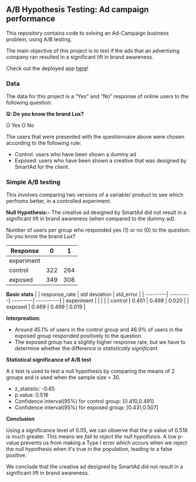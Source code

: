 <h2>A/B Hypothesis Testing: Ad campaign performance </h2>

This repository contains code to solving an Ad-Campaign business problem, using A/B testing.

The main objective of this project is to test if the ads that an advertising company ran resulted in a significant lift in brand awareness.

Check out the deployed app [here](https://share.streamlit.io/katenjoki/a-b-hypothesis-testing-ad-campaign-performance/scripts/app.py#a-b-hypothesis-testing-ad-campaign-performance)!

<h3>Data</h3>
The data for this project is a “Yes” and “No” response of online users to the following question:

**Q: Do you know the brand Lux?**

O  Yes		O  No
		
The users that were presented with the questionnaire above were chosen according to the following rule:

* Control: users who have been shown a dummy ad
* Exposed: users who have been shown a creative that was designed by SmartAd for the client. 


<h3> Simple A/B testing </h3>
This involves comparing two versions of a variable/ product to see which perfroms better, in a controlled experiment.

**Null Hypothesis:-** The creative ad designed by SmartAd did not result in a significant lift in brand awareness (when compared to the dummy ad).

Number of users per group who responded yes (1) or no (0) to the question: Do you know the brand Lux?

| Response | 0 | 1 |
| ---------| ---------| ---------|
| experiment |  |  |
| control | 322  | 264  |
| exposed | 349 | 308 |

**Basic stats**
|  | response_rate | std deviation | std_error |
| ---------| ---------| ---------| ----------|
| experiment |  |  |  | 
| control | 0.451 | 0.498  | 0.020  |
| exposed | 0.469 | 0.499 | 0.019 |

**Interpreation:**
* Around 45.1% of users in the control group and 46.9% of users in the exposed group responded positively to the question.
* The exposed group has a slightly higher response rate, but we have to determine whether the difference is *statistically significant.* 

**Statistical significance of A/B test**

A z test is used to test a null hypothesis by comparing the means of 2 groups and is used when the sample size > 30.
* z_statistic: -0.65
* p value: 0.518
* Confidence interval(95%) for control group: [0.410,0.491]
* Confidence interval(95%) for exposed group: [0.431,0.507]

**Conclusion**

Using a significance level of 0.05, we can observe that the p value of 0.518 is much greater. This means we *fail to reject the null hypothesis*. 
A low p-value prevents us from making a Type I error which occurs when we reject the null hypothesis when it's true in the population, leading to a false positive. 

We conclude that the creative ad designed by SmartAd did not result in a significant lift in brand awareness. 

